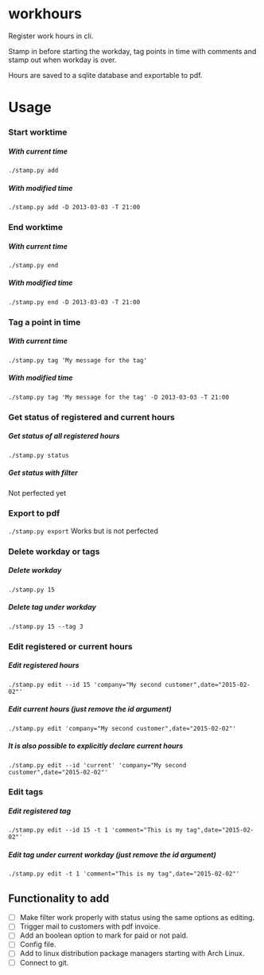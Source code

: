 # workhours
Register work hours in cli.

Stamp in before starting the workday, tag points in time with comments and stamp out when workday is over.

Hours are saved to a sqlite database and exportable to pdf.


# Usage

### Start worktime
##### With current time
`./stamp.py add`
##### With modified time
`./stamp.py add -D 2013-03-03 -T 21:00`


### End worktime
##### With current time
`./stamp.py end`
##### With modified time
`./stamp.py end -D 2013-03-03 -T 21:00`


### Tag a point in time
##### With current time
`./stamp.py tag 'My message for the tag'`
##### With modified time
`./stamp.py tag 'My message for the tag' -D 2013-03-03 -T 21:00`


### Get status of registered and current hours
##### Get status of all registered hours
`./stamp.py status`
##### Get status with filter
Not perfected yet


### Export to pdf
`./stamp.py export`
Works but is not perfected


### Delete workday or tags
##### Delete workday
`./stamp.py 15`
##### Delete tag under workday
`./stamp.py 15 --tag 3`


### Edit registered or current hours
##### Edit registered hours
`./stamp.py edit --id 15 'company="My second customer",date="2015-02-02"'`
##### Edit current hours (just remove the id argument)
`./stamp.py edit 'company="My second customer",date="2015-02-02"'`
##### It is also possible to explicitly declare current hours
`./stamp.py edit --id 'current' 'company="My second customer",date="2015-02-02"'`


### Edit tags
##### Edit registered tag
`./stamp.py edit --id 15 -t 1 'comment="This is my tag",date="2015-02-02"'`
##### Edit tag under current workday (just remove the id argument)
`./stamp.py edit -t 1 'comment="This is my tag",date="2015-02-02"'`


## Functionality to add
- [ ] Make filter work properly with status using the same options as editing.
- [ ] Trigger mail to customers with pdf invoice.
- [ ] Add an boolean option to mark for paid or not paid.
- [ ] Config file.
- [ ] Add to linux distribution package managers starting with Arch Linux.
- [ ] Connect to git.

